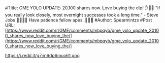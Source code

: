 #Title: GME YOLO UPDATE: 20,100 shares now. Love buying the dip! ✋💎🤚 "If you really look closely, most overnight successes took a long time." - Steve Jobs 🚀🚀🚀🚀 Have patience fellow apes. 🙊🙉🙈
#Author: Spearmintzs
#Post URL: [https://www.reddit.com/r/GME/comments/mbpqyb/gme_yolo_update_20100_shares_now_love_buying_the/](https://www.reddit.com/r/GME/comments/mbpqyb/gme_yolo_update_20100_shares_now_love_buying_the/)


https://i.redd.it/g7im6dp6muo61.png